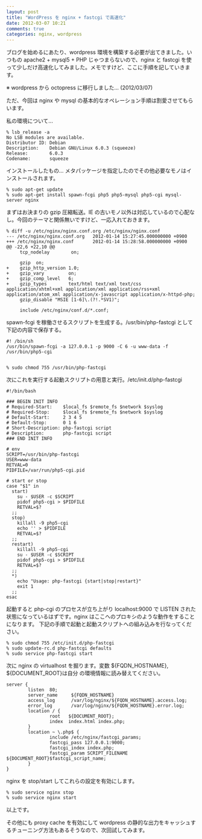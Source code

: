 ```yaml
---
layout: post
title: "WordPress を nginx + fastcgi で高速化"
date: 2012-03-07 10:21
comments: true
categories: nginx, wordpress
---
```

ブログを始めるにあたり、wordpress 環境を構築する必要が出てきました。いつもの apache2 + mysql5 + PHP じゃつまらないので、nginx と fastcgi を使って少しだけ高速化してみました。メモですけど、ここに手順を記していきます。

※ wordpress から octopress に移行しました... (2012/03/07)

ただ、今回は nginx や mysql の基本的なオペレーション手順は割愛させてもらいます。

私の環境について...


    % lsb_release -a
    No LSB modules are available.
    Distributor ID: Debian
    Description:    Debian GNU/Linux 6.0.3 (squeeze)
    Release:        6.0.3
    Codename:       squeeze

インストールしたもの...
メタパッケージを指定したのでその他必要なモノはインストールされます。


    % sudo apt-get update
    % sudo apt-get install spawn-fcgi php5 php5-mysql php5-cgi mysql-server nginx 


まずはお決まりの gzip 圧縮転送。IE の古いモノ以外は対応しているので心配なし。今回のテーマと関係無いですけど、一応入れておきます。


    % diff -u /etc/nginx/nginx.conf.org /etc/nginx/nginx.conf
    --- /etc/nginx/nginx.conf.org   2012-01-14 15:27:45.000000000 +0900
    +++ /etc/nginx/nginx.conf       2012-01-14 15:28:58.000000000 +0900
    @@ -22,6 +22,10 @@
         tcp_nodelay        on;
      
         gzip  on;
    +    gzip_http_version 1.0;
    +    gzip_vary         on;
    +    gzip_comp_level   6;
    +    gzip_types        text/html text/xml text/css application/xhtml+xml application/xml application/rss+xml application/atom_xml application/x-javascript application/x-httpd-php;
         gzip_disable "MSIE [1-6]\.(?!.*SV1)";
     
         include /etc/nginx/conf.d/*.conf;


spawn-fcgi を稼働させるスクリプトを生成する。/usr/bin/php-fastcgi として下記の内容で保存する。

    #! /bin/sh
    /usr/bin/spawn-fcgi -a 127.0.0.1 -p 9000 -C 6 -u www-data -f /usr/bin/php5-cgi


    % sudo chmod 755 /usr/bin/php-fastcgi


次にこれを実行する起動スクリプトの用意と実行。/etc/init.d/php-fastcgi


    #!/bin/bash
    
    ### BEGIN INIT INFO
    # Required-Start:    $local_fs $remote_fs $network $syslog
    # Required-Stop:     $local_fs $remote_fs $network $syslog
    # Default-Start:     2 3 4 5
    # Default-Stop:      0 1 6
    # Short-Description: php-fastcgi script
    # Description:       php-fastcgi script
    ### END INIT INFO
    
    # env
    SCRIPT=/usr/bin/php-fastcgi
    USER=www-data
    RETVAL=0
    PIDFILE=/var/run/php5-cgi.pid
    
    # start or stop
    case "$1" in
      start)
        su - $USER -c $SCRIPT
        pidof php5-cgi > $PIDFILE
        RETVAL=$?
      ;;
      stop)
        killall -9 php5-cgi
        echo '' > $PIDFILE
        RETVAL=$?
      ;;
      restart)
        killall -9 php5-cgi
        su - $USER -c $SCRIPT
        pidof php5-cgi > $PIDFILE
        RETVAL=$?
      ;;
      *)
        echo "Usage: php-fastcgi {start|stop|restart}"
        exit 1
      ;;
    esac


起動すると php-cgi のプロセスが立ち上がり localhost:9000 で LISTEN された状態になっているはずです。nginx はここへのプロキシのような動作をすることになります。
下記の手順で起動と起動スクリプトへの組み込みを行なってください。

    % sudo chmod 755 /etc/init.d/php-fastcgi
    % sudo update-rc.d php-fastcgi defaults
    % sudo service php-fastcgi start


次に nginx の virtualhost を掘ります。変数 ${FQDN_HOSTNAME}, ${DOCUMENT_ROOT}は自分
の環境情報に読み替えてください。

    server {
            listen  80;
            server_name     ${FQDN_HOSTNAME}
            access_log      /var/log/nginx/${FQDN_HOSTNAME}.access.log;
            error_log       /var/log/nginx/${FQDN_HOSTNAME}.error.log;
            location / {
                    root   ${DOCUMENT_ROOT};
                    index  index.html index.php;
            } 
            location ~ \.php$ {
                    include /etc/nginx/fastcgi_params;
                    fastcgi_pass 127.0.0.1:9000;
                    fastcgi_index index.php;
                    fastcgi_param SCRIPT_FILENAME ${DOCUMENT_ROOT}$fastcgi_script_name;
            }
    }

nginx を stop/start してこれらの設定を有効にします。


    % sudo service nginx stop
    % sudo service nginx start


以上です。

その他にも proxy cache を有効にして wordpress の静的な出力をキャッシュするチューニング方法もあるそうなので、次回試してみます。 
